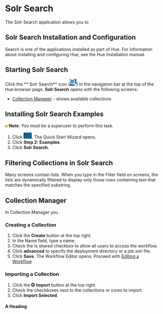 
<link rel="stylesheet" href="docbook.css" type="text/css" media="screen" title="no title" charset="utf-8"></link>

Solr Search
==========================

The Solr Search application allows you to 

 Solr Search Installation and Configuration
-----------------------------------------------------

Search is one of the applications installed as part of
Hue. For information about installing and configuring Hue, see the Hue Installation
manual.

Starting  Solr Search
-------------------------------

Click the ** Solr Search** icon
(![image](images/icon_search_24.png)) in the navigation bar at the top of
the Hue browser page. **Solr Search** opens with the
following screens:

-   [Collection Manager](#topic_9_7) - shows available collections 

Installing Solr Search Examples
------------------------------------------

![image](images/note.jpg) **Note**: You must be a superuser to perform
this task.

1.  Click ![image](images/quick_start.png). The Quick Start Wizard
    opens.
2.  Click **Step 2: Examples**.
3.  Click **Solr Search**.


Filtering Collections in Solr Search
-----------------------------------------

Many screens contain lists. When you type in the Filter field on
screens, the lists are dynamically filtered to display only those rows
containing text that matches the specified substring.


Collection Manager
----------------

In Collection Manager you .


### Creating a Collection

1.  Click the **Create** button at the top right.
2.  In the Name field, type a name.
3.  Check the Is shared checkbox to allow all users to access the
    workflow.
4.  Click **advanced** to specify the deployment directory or a job.xml
    file.
5.  Click **Save**. The Workflow Editor opens. Proceed with [Editing a
    Workflow](#topic_9_7_7).

### Importing a Collection

1. Click the ![image](images/import.png) **Import** button at the top right.
1. Check the checkboxes next to the collections or cores to import.
1. Click **Import Selected**.


#### A Heading




